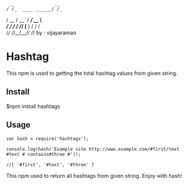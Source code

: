 
     __               __       
    / /_  ____ ______/ /_      
   / __ \/ __ `/ ___/ __ \    
  / / / / /_/ (__  ) / / /  
 /_/ /_/\__,_/____/_/ /_/  by : vijayaraman
 
# Hashtag

 This npm is used to getting the total hashtag values from given string.

## Install

 $npm install hashtags

## Usage

    var hash = require('hashtags');
    
    console.log(hash('Example site http://www.example.com/#first/text #text # contains#three #'));
    
    //[ '#first', '#text', '#three' ]
    
   This npm used to return all hashtags from given string. Enjoy with hash!
